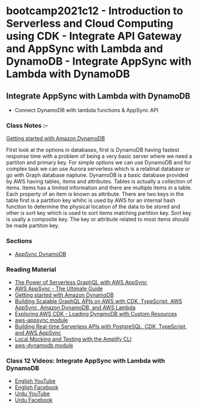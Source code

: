 # bootcamp2021c12 - Introduction to Serverless and Cloud Computing using CDK - Integrate API Gateway and AppSync with Lambda and DynamoDB - Integrate AppSync with Lambda with DynamoDB

## Integrate AppSync with Lambda with DynamoDB
- Connect DynamoDB with lambda functions & AppSync API

### Class Notes :-

[Getting started with Amazon DynamoDB](https://aws.amazon.com/blogs/database/getting-started-with-amazon-dynamodb/)

FIrst look at the options in databases, first is DynamoDB having fastest response time with a problem of being a very basic server where we need a partiton and primary key. For simple options we can use DynamoDB and for complex task we can use Aurora serverless which is a relatinal database or go with Graph database naptune.
DynamoDB is a basic database provided by AWS having tables, items and attributes. Tables is actually a collection of items. Items has a limited information and there are multiple items in a table. Each property of an item is known as attribute. There are two keys in the table first is a partition key whihc is used by AWS for an internal hash function to determine the physical location of the data to be stored and other is sort key which is used to sort items matching partition key. Sort key is usally a composite key. The key or attribute related to most items should be made partiton key.

### Sections

- [AppSync DynamoDB](./step04_appsync_dynamodb)

### Reading Material

- [The Power of Serverless GraphQL with AWS AppSync](https://serverless.pub/the-power-of-serverless-graphql-with-appsync/)
- [AWS AppSync - The Ultimate Guide](https://www.serverless.com/aws-appsync)
- [Getting started with Amazon DynamoDB](https://aws.amazon.com/blogs/database/getting-started-with-amazon-dynamodb/)
- [Building Scalable GraphQL APIs on AWS with CDK, TypeScript, AWS AppSync, Amazon DynamoDB, and AWS Lambda](https://aws.amazon.com/blogs/mobile/building-scalable-graphql-apis-on-aws-with-cdk-and-aws-appsync/)
- [Exploring AWS CDK - Loading DynamoDB with Custom Resources](https://dev.to/elthrasher/exploring-aws-cdk-loading-dynamodb-with-custom-resources-jlf)
- [aws-appsync module](https://docs.aws.amazon.com/cdk/api/latest/docs/aws-appsync-readme.html)
- [Building Real-time Serverless APIs with PostgreSQL, CDK, TypeScript, and AWS AppSync](https://aws.amazon.com/blogs/mobile/building-real-time-serverless-apis-with-postgres-cdk-typescript-and-aws-appsync/)
- [Local Mocking and Testing with the Amplify CLI](https://aws.amazon.com/blogs/aws/new-local-mocking-and-testing-with-the-amplify-cli/)
- [aws-dynamodb module](https://docs.aws.amazon.com/cdk/api/latest/docs/aws-dynamodb-readme.html)

### Class 12 Videos: Integrate AppSync with Lambda with DynamoDB

- [English YouTube](https://www.youtube.com/watch?v=m1ufBAiW4DU&ab_channel=CertifiedUnicornDeveloper)
- [English Facebook](https://www.facebook.com/fb.anees.ahmed/videos/624498375622116)
- [Urdu YouTube](https://www.youtube.com/watch?v=6T7QhbskrC4&ab_channel=CertifiedUnicornDeveloperinUrdu)
- [Urdu Facebook](https://www.facebook.com/Ai.SirQasim/videos/2948723565388425)
